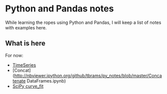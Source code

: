 # Python and Pandas notes

While learning the ropes using Python and Pandas, I will keep a list of notes with examples here. 

## What is here
For now: 
- [TimeSeries](http://nbviewer.ipython.org/github/tbrams/py_notes/blob/master/TimeSeries.ipynb) 
- [Concat](http://nbviewer.ipython.org/github/tbrams/py_notes/blob/master/Concatenate DataFrames.ipynb)
- [SciPy curve_fit](http://nbviewer.ipython.org/github/tbrams/py_notes/blob/master/Curve%20Fitting%20with%20SciPy.ipynb)

